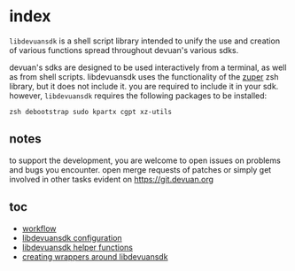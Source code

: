 index
=====

`libdevuansdk` is a shell script library intended to unify the use and creation
of various functions spread throughout devuan's various sdks.

devuan's sdks are designed to be used interactively from a terminal, as
well as from shell scripts. libdevuansdk uses the functionality of the
[zuper](https://github.com/dyne/zuper) zsh library, but it does not include
it. you are required to include it in your sdk. however, `libdevuansdk`
requires the following packages to be installed:

```
zsh debootstrap sudo kpartx cgpt xz-utils
```

## notes

to support the development, you are welcome to open issues on problems and
bugs you encounter. open merge requests of patches or simply get involved
in other tasks evident on <https://git.devuan.org>

## toc

* [workflow](workflow.7.html)
* [libdevuansdk configuration](configuration.7.html)
* [libdevuansdk helper functions](helper_functions.7.html)
* [creating wrappers around libdevuansdk](creating_wrappers.7.html)

